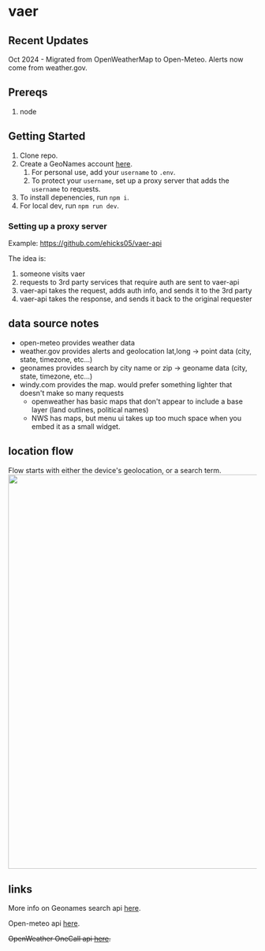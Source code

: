 # vaer

## Recent Updates

Oct 2024 - Migrated from OpenWeatherMap to Open-Meteo. Alerts now come from weather.gov.

## Prereqs

1. node

## Getting Started

1. Clone repo.
2. Create a GeoNames account [here](https://www.geonames.org/login). 
   1. For personal use, add your `username` to `.env`.
   2. To protect your `username`, set up a proxy server that adds the `username` to requests.
3. To install depenencies, run `npm i`.
4. For local dev, run `npm run dev`.

### Setting up a proxy server

Example: https://github.com/ehicks05/vaer-api

The idea is:
1. someone visits vaer
2. requests to 3rd party services that require auth are sent to vaer-api
3. vaer-api takes the request, adds auth info, and sends it to the 3rd party
4. vaer-api takes the response, and sends it back to the original requester

## data source notes

* open-meteo provides weather data
* weather.gov provides alerts and geolocation lat,long -> point data (city, state, timezone, etc...)
* geonames provides search by city name or zip -> geoname data (city, state, timezone, etc...)
* windy.com provides the map. would prefer something lighter that doesn't make so many requests
    * openweather has basic maps that don't appear to include a base layer (land outlines, political names)
    * NWS has maps, but menu ui takes up too much space when you embed it as a small widget.
 
## location flow
Flow starts with either the device's geolocation, or a search term.
<img src="https://github.com/user-attachments/assets/284c1a10-316e-4be6-82c2-6cdcded6e66b" width="800">

## links

 More info on Geonames search api [here](https://www.geonames.org/export/geonames-search.html).

 Open-meteo api [here](https://open-meteo.com/en/docs).

 ~~OpenWeather OneCall api [here](https://openweathermap.org/api/one-call-3).~~
